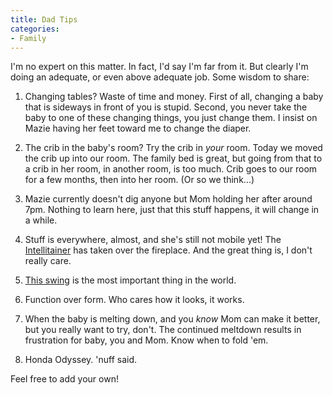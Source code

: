 ```yaml
---
title: Dad Tips
categories:
- Family
---
```


I'm no expert on this matter. In fact, I'd say I'm far from it. But clearly I'm doing an adequate, or even above adequate job. Some wisdom to share:



  1. Changing tables? Waste of time and money. First of all, changing a baby that is sideways in front of you is stupid. Second, you never take the baby to one of these changing things, you just change them. I insist on Mazie having her feet toward me to change the diaper.

  2. The crib in the baby's room? Try the crib in _your_ room. Today we moved the crib up into our room. The family bed is great, but going from that to a crib in her room, in another room, is too much. Crib goes to our room for a few months, then into her room. (Or so we think...)

  3. Mazie currently doesn't dig anyone but Mom holding her after around 7pm. Nothing to learn here, just that this stuff happens, it will change in a while.

  4. Stuff is everywhere, almost, and she's still not mobile yet! The [Intellitainer](http://www.fisher-price.com/fp.aspx?st=2011&e=detail&selcat=bgetn&pid=32073) has taken over the fireplace. And the great thing is, I don't really care.

  5. [This swing](http://www.fisher-price.com/fp.aspx?st=2001&e=detail&site=us&pid=30548&selcat=bgsw) is the most important thing in the world.

  6. Function over form. Who cares how it looks, it works.

  7. When the baby is melting down, and you _know_ Mom can make it better, but you really want to try, don't. The continued meltdown results in frustration for baby, you and Mom. Know when to fold 'em.

  8. Honda Odyssey. 'nuff said.

Feel free to add your own!
